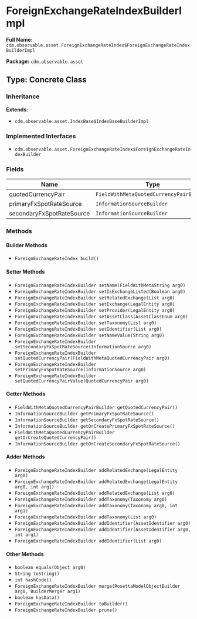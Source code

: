 # ForeignExchangeRateIndexBuilderImpl

**Full Name:** `cdm.observable.asset.ForeignExchangeRateIndex$ForeignExchangeRateIndexBuilderImpl`

**Package:** `cdm.observable.asset`

## Type: Concrete Class

### Inheritance

**Extends:**
- `cdm.observable.asset.IndexBase$IndexBaseBuilderImpl`

### Implemented Interfaces

- `cdm.observable.asset.ForeignExchangeRateIndex$ForeignExchangeRateIndexBuilder`

### Fields

| Name | Type | Description |
|------|------|-------------|
| quotedCurrencyPair | `FieldWithMetaQuotedCurrencyPairBuilder` |  |
| primaryFxSpotRateSource | `InformationSourceBuilder` |  |
| secondaryFxSpotRateSource | `InformationSourceBuilder` |  |

### Methods

#### Builder Methods

- `ForeignExchangeRateIndex build()`

#### Setter Methods

- `ForeignExchangeRateIndexBuilder setName(FieldWithMetaString arg0)`
- `ForeignExchangeRateIndexBuilder setIsExchangeListed(Boolean arg0)`
- `ForeignExchangeRateIndexBuilder setRelatedExchange(List arg0)`
- `ForeignExchangeRateIndexBuilder setExchange(LegalEntity arg0)`
- `ForeignExchangeRateIndexBuilder setProvider(LegalEntity arg0)`
- `ForeignExchangeRateIndexBuilder setAssetClass(AssetClassEnum arg0)`
- `ForeignExchangeRateIndexBuilder setTaxonomy(List arg0)`
- `ForeignExchangeRateIndexBuilder setIdentifier(List arg0)`
- `ForeignExchangeRateIndexBuilder setNameValue(String arg0)`
- `ForeignExchangeRateIndexBuilder setSecondaryFxSpotRateSource(InformationSource arg0)`
- `ForeignExchangeRateIndexBuilder setQuotedCurrencyPair(FieldWithMetaQuotedCurrencyPair arg0)`
- `ForeignExchangeRateIndexBuilder setPrimaryFxSpotRateSource(InformationSource arg0)`
- `ForeignExchangeRateIndexBuilder setQuotedCurrencyPairValue(QuotedCurrencyPair arg0)`

#### Getter Methods

- `FieldWithMetaQuotedCurrencyPairBuilder getQuotedCurrencyPair()`
- `InformationSourceBuilder getPrimaryFxSpotRateSource()`
- `InformationSourceBuilder getSecondaryFxSpotRateSource()`
- `InformationSourceBuilder getOrCreatePrimaryFxSpotRateSource()`
- `FieldWithMetaQuotedCurrencyPairBuilder getOrCreateQuotedCurrencyPair()`
- `InformationSourceBuilder getOrCreateSecondaryFxSpotRateSource()`

#### Adder Methods

- `ForeignExchangeRateIndexBuilder addRelatedExchange(LegalEntity arg0)`
- `ForeignExchangeRateIndexBuilder addRelatedExchange(LegalEntity arg0, int arg1)`
- `ForeignExchangeRateIndexBuilder addRelatedExchange(List arg0)`
- `ForeignExchangeRateIndexBuilder addTaxonomy(Taxonomy arg0)`
- `ForeignExchangeRateIndexBuilder addTaxonomy(Taxonomy arg0, int arg1)`
- `ForeignExchangeRateIndexBuilder addTaxonomy(List arg0)`
- `ForeignExchangeRateIndexBuilder addIdentifier(AssetIdentifier arg0)`
- `ForeignExchangeRateIndexBuilder addIdentifier(AssetIdentifier arg0, int arg1)`
- `ForeignExchangeRateIndexBuilder addIdentifier(List arg0)`

#### Other Methods

- `boolean equals(Object arg0)`
- `String toString()`
- `int hashCode()`
- `ForeignExchangeRateIndexBuilder merge(RosettaModelObjectBuilder arg0, BuilderMerger arg1)`
- `boolean hasData()`
- `ForeignExchangeRateIndexBuilder toBuilder()`
- `ForeignExchangeRateIndexBuilder prune()`

